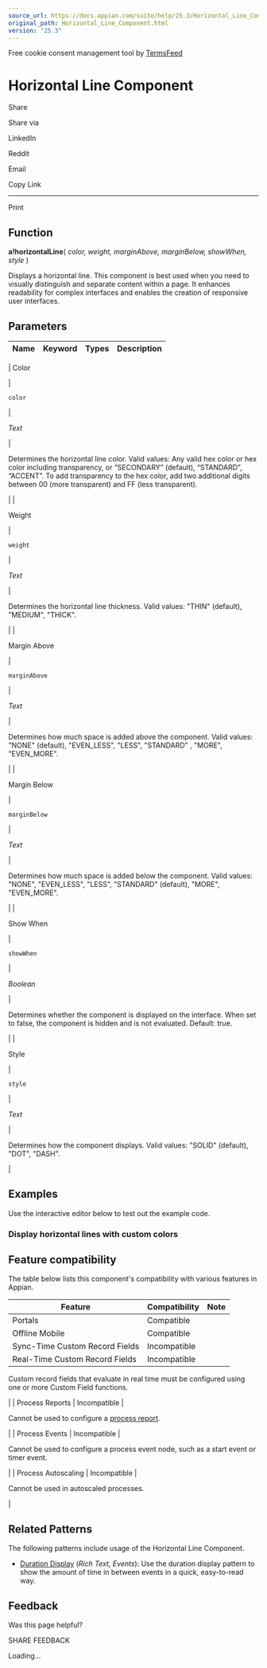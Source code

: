 ```yaml
---
source_url: https://docs.appian.com/suite/help/25.3/Horizontal_Line_Component.html
original_path: Horizontal_Line_Component.html
version: "25.3"
---
```


Free cookie consent management tool by [TermsFeed](https://www.termsfeed.com/)

# Horizontal Line Component

Share

Share via

LinkedIn

Reddit

Email

Copy Link

* * *

Print

## Function

**a!horizontalLine**( _color, weight, marginAbove, marginBelow, showWhen, style_ )

Displays a horizontal line. This component is best used when you need to visually distinguish and separate content within a page. It enhances readability for complex interfaces and enables the creation of responsive user interfaces.

## Parameters

| Name | Keyword | Types | Description |
| --- | --- | --- | --- |
|
Color

 |

`color`

 |

_Text_

 |

Determines the horizontal line color. Valid values: Any valid hex color or hex color including transparency, or “SECONDARY” (default), “STANDARD”, “ACCENT”. To add transparency to the hex color, add two additional digits between 00 (more transparent) and FF (less transparent).

 |
|

Weight

 |

`weight`

 |

_Text_

 |

Determines the horizontal line thickness. Valid values: "THIN" (default), "MEDIUM", "THICK".

 |
|

Margin Above

 |

`marginAbove`

 |

_Text_

 |

Determines how much space is added above the component. Valid values: "NONE" (default), "EVEN\_LESS", "LESS", "STANDARD" , "MORE", "EVEN\_MORE".

 |
|

Margin Below

 |

`marginBelow`

 |

_Text_

 |

Determines how much space is added below the component. Valid values: "NONE", "EVEN\_LESS", "LESS", "STANDARD" (default), "MORE", "EVEN\_MORE".

 |
|

Show When

 |

`showWhen`

 |

_Boolean_

 |

Determines whether the component is displayed on the interface. When set to false, the component is hidden and is not evaluated. Default: true.

 |
|

Style

 |

`style`

 |

_Text_

 |

Determines how the component displays. Valid values: "SOLID" (default), "DOT", "DASH".

 |

## Examples

Use the interactive editor below to test out the example code.

### Display horizontal lines with custom colors

## Feature compatibility

The table below lists this component's compatibility with various features in Appian.

| Feature | Compatibility | Note |
| --- | --- | --- |
| Portals | Compatible |  |
| Offline Mobile | Compatible |  |
| Sync-Time Custom Record Fields | Incompatible |  |
| Real-Time Custom Record Fields | Incompatible |
Custom record fields that evaluate in real time must be configured using one or more Custom Field functions.

 |
| Process Reports | Incompatible |

Cannot be used to configure a [process report](Process_Reports.html).

 |
| Process Events | Incompatible |

Cannot be used to configure a process event node, such as a start event or timer event.

 |
| Process Autoscaling | Incompatible |

Cannot be used in autoscaled processes.

 |

## Related Patterns

The following patterns include usage of the Horizontal Line Component.

-   [Duration Display](/suite/help/25.3/duration-display-pattern.html) (_Rich Text, Events_): Use the duration display pattern to show the amount of time in between events in a quick, easy-to-read way.

## Feedback

Was this page helpful?

SHARE FEEDBACK

Loading...